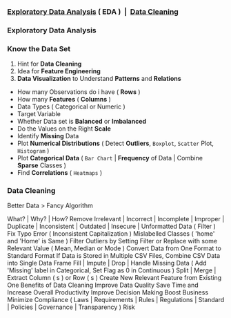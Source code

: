 <h3><a href='#eda'>Exploratory Data Analysis</a> ( EDA )&nbsp; |&nbsp; <a href='#clean'>Data Cleaning</a></h3>

<h3 name='eda'>Exploratory Data Analysis</h3>

### Know the Data Set 

1. Hint for **Data Cleaning**
2. Idea for **Feature Engineering**
3. **Data Visualization** to Understand **Patterns** and **Relations**

- How many Observations do i have ( **Rows** )
- How many **Features** ( **Columns** )
- Data Types ( Categorical or Numeric )
- Target Variable 
- Whether Data set is **Balanced** or **Imbalanced**
- Do the Values on the Right **Scale**
- Identify **Missing** Data 
- Plot **Numerical Distributions** ( Detect **Outliers**, `Boxplot`, `Scatter` Plot, `Histogram` )
- Plot **Categorical Data** ( `Bar Chart` | **Frequency** of Data | Combine **Sparse** Classes ) 
- Find **Correlations** ( `Heatmaps` )

<h3 name='clean'>Data Cleaning</h3>

Better Data > Fancy Algorithm

What? | Why? | How?
Remove Irrelevant | Incorrect | Incomplete | Improper | Duplicate | Inconsistent | Outdated | Insecure | Unformatted Data ( Filter )
Fix Typo Error ( Inconsistent Capitalization ) Mislabelled Classes ( 'home' and 'Home' is Same )
Filter Outliers by Setting Filter or Replace with some Relevant Value ( Mean, Median or Mode )
Convert Data from One Format to Standard Format
If Data is Stored in Multiple CSV Files, Combine CSV Data into Single Data Frame
Fill | Impute | Drop | Handle Missing Data ( Add 'Missing' label in Categorical, Set Flag as 0 in Continuous )
Split | Merge | Extract Column ( s ) or Row ( s )
Create New Relevant Feature from Existing One
Benefits of Data Cleaning
Improve Data Quality
Save Time and Increase Overall Productivity
Improve Decision Making
Boost Business
Minimize Compliance ( Laws | Requirements | Rules | Regulations | Standard | Policies | Governance | Transparency ) Risk
